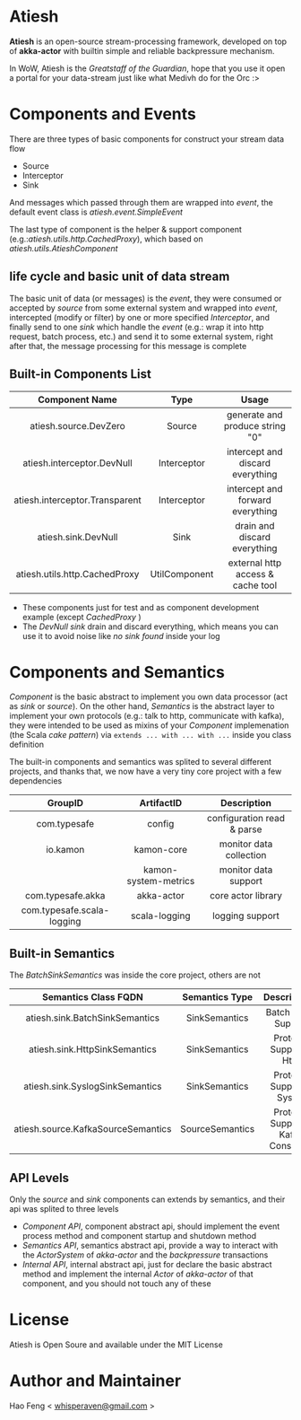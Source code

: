 # Atiesh

**Atiesh** is an open-source stream-processing framework, developed on top of **akka-actor** with builtin simple and reliable backpressure mechanism.

In WoW, Atiesh is the *Greatstaff of the Guardian*, hope that you use it open a portal for your data-stream just like what Medivh do for the Orc :>

# Components and Events

There are three types of basic components for construct your stream data flow

- Source
- Interceptor
- Sink

And messages which passed through them are wrapped into *event*, the default event class is *atiesh.event.SimpleEvent*

The last type of component is the helper & support component (e.g.:*atiesh.utils.http.CachedProxy*), which based on *atiesh.utils.AtieshComponent*

## life cycle and basic unit of data stream

The basic unit of data (or messages) is the *event*, they were consumed or accepted by *source* from some external system and wrapped into *event*, intercepted (modify or filter) by one or more specified *Interceptor*, and finally send to one *sink* which handle the *event* (e.g.: wrap it into http request, batch process, etc.) and send it to some external system, right after that, the message processing for this message is complete

## Built-in Components List

| Component Name                 | Type          | Usage                             |
| :----------------------------: | :-----------: | :-------------------------------: |
| atiesh.source.DevZero          | Source        | generate and produce string "0"   |
| atiesh.interceptor.DevNull     | Interceptor   | intercept and discard everything  |
| atiesh.interceptor.Transparent | Interceptor   | intercept and forward everything  |
| atiesh.sink.DevNull            | Sink          | drain and discard everything      |
| atiesh.utils.http.CachedProxy  | UtilComponent | external http access & cache tool |

- These components just for test and as component development example (except *CachedProxy* )
- The *DevNull* *sink* drain and discard everything, which means you can use it to avoid noise like *no sink found* inside your log

# Components and Semantics

*Component* is the basic abstract to implement you own data processor (act as *sink* or *source*). On the other hand, *Semantics* is the abstract layer to implement your own protocols (e.g.: talk to http, communicate with kafka), they were intended to be used as mixins of your *Component* implemenation (the Scala *cake pattern*) via ``extends ... with ... with ...`` inside you class definition

The built-in components and semantics was splited to several different projects, and thanks that, we now have a very tiny core project with a few dependencies

| GroupID                    | ArtifactID           | Description                |
| :------------------------: | :------------------: | :------------------------: |
| com.typesafe               | config               | configuration read & parse |
| io.kamon                   | kamon-core           | monitor data collection    |
|                            | kamon-system-metrics | monitor data support       |
| com.typesafe.akka          | akka-actor           | core actor library         |
| com.typesafe.scala-logging | scala-logging        | logging support            |

## Built-in Semantics

The *BatchSinkSemantics* was inside the core project, others are not

| Semantics Class FQDN               | Semantics Type  | Descriptions                      |
| :--------------------------------: | :-------------: | :-------------------------------: |
| atiesh.sink.BatchSinkSemantics     | SinkSemantics   | Batch Mode Support                |
| atiesh.sink.HttpSinkSemantics      | SinkSemantics   | Protocol Support - Http           |
| atiesh.sink.SyslogSinkSemantics    | SinkSemantics   | Protocol Support - Syslog         |
| atiesh.source.KafkaSourceSemantics | SourceSemantics | Protocol Support - Kafka Consumer |

## API Levels

Only the *source* and *sink* components can extends by semantics, and their api was splited to three levels

- *Component API*, component abstract api, should implement the event process method and component startup and shutdown method
- *Semantics API*, semantics abstract api, provide a way to interact with the *ActorSystem* of *akka-actor* and the *backpressure* transactions
- *Internal API*, internal abstract api, just for declare the basic abstract method and implement the internal *Actor* of *akka-actor* of that component, and you should not touch any of these

# License

Atiesh is Open Soure and available under the MIT License

# Author and Maintainer

Hao Feng < whisperaven@gmail.com >
